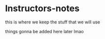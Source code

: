# Instructors-notes



this is where we keep the stuff that we will use 






things gonna be added here later lmao 
